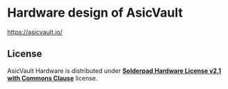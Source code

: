 # Hardware design of AsicVault

https://asicvault.io/

## License

AsicVault Hardware is distributed under [**Solderpad Hardware License v2.1 with Commons Clause**](https://github.com/AsicVault/asicvault-hardware/blob/main/LICENSE.md) license.

